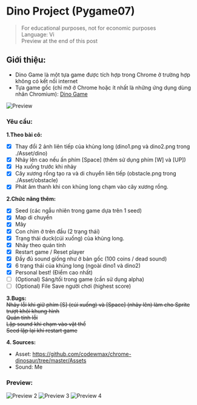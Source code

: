 # Dino Project (Pygame07)
> For educational purposes, not for economic purposes<br />
> Language: Vi<br />
> Preview at the end of this post<br />
## Giới thiệu:
- Dino Game là một tựa game được tích hợp trong Chrome ở trường hợp không có kết nối internet
- Tựa game gốc (chỉ mở ở Chrome hoặc ít nhất là những ứng dụng dùng nhân Chromium): [Dino Game](chrome://dino)

![Preview](https://i.ibb.co/k6pKRQt/image.png)
### Yêu cầu:
**1.Theo bài cô:**
- [x] Thay đổi 2 ảnh liên tiếp của khủng long (dino1.png và dino2.png trong ./Asset/dino)
- [x] Nhảy lên cao nếu ấn phím [Space] (thêm sử dụng phím [W] và [UP])
- [x] Hạ xuống trước khi nhảy
- [x] Cây xương rồng tạo ra và di chuyển liên tiếp (obstacle.png trong ./Asset/obstacle)
- [x] Phát âm thanh khi con khủng long chạm vào cây xương rồng.

**2.Chức năng thêm:**
- [x] Seed (các ngẫu nhiên trong game dựa trên 1 seed)
- [x] Map di chuyển
- [x] Mây
- [x] Con chim ở trên đầu (2 trạng thái) 
- [x] Trạng thái duck(cúi xuống) của khủng long.
- [x] Nhảy theo quán tính
- [x] Restart game / Reset player
- [x] Đầy đủ sound giống như ở bản gốc (100 coins / dead sound)
- [x] 6 trạng thái của khủng long (ngoài dino1 và dino2)
- [x] Personal best! (Điểm cao nhất)
- [ ] \(Optional) Sáng/tối trong game (cần sử dụng alpha)
- [ ] \(Optional) File Save người chơi (highest score)

**3.Bugs:**<br />
~~Nhảy lỗi khi giữ phím [S] (cúi xuống) và [Space] (nhảy lên) làm cho Sprite trượt khỏi khung hình~~<br />
~~Quán tính lỗi~~<br />
~~Lặp sound khi chạm vào vật thể~~<br />
~~Seed lặp lại khi restart game~~<br />

**4. Sources:**
- Asset: https://github.com/codewmax/chrome-dinosaur/tree/master/Assets
- Sound: Me
### Preview:
![Preview 2](https://i.ibb.co/7NrK5Wr/image.png)
![Preview 3](https://i.ibb.co/hRXwWRW/image.png)
![Preview 4](https://i.ibb.co/ZXtPPrZ/image.png)
